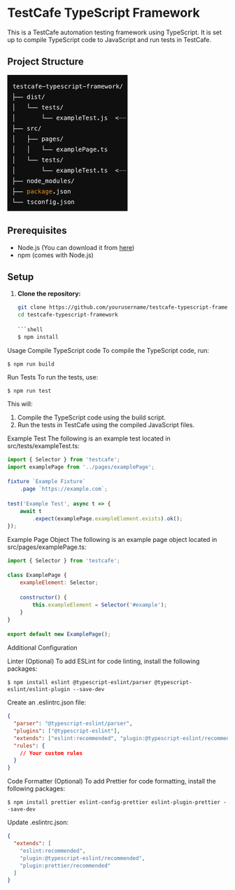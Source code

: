# TestCafe TypeScript Framework

This is a TestCafe automation testing framework using TypeScript. It is set up to compile TypeScript code to JavaScript and run tests in TestCafe. 

## Project Structure

![alt text](image.png)

## Prerequisites

- Node.js (You can download it from [here](https://nodejs.org/))
- npm (comes with Node.js)

## Setup

1. **Clone the repository:**
   ```sh
   git clone https://github.com/yourusername/testcafe-typescript-framework.git
   cd testcafe-typescript-framework

   ```shell
   $ npm install
   ```
Usage
Compile TypeScript code
To compile the TypeScript code, run:
```shell
$ npm run build
```

Run Tests
To run the tests, use:

```shell
$ npm run test
```

This will:

1. Compile the TypeScript code using the build script.
2. Run the tests in TestCafe using the compiled JavaScript files.

Example Test
The following is an example test located in src/tests/exampleTest.ts:

```javascript
import { Selector } from 'testcafe';
import examplePage from '../pages/examplePage';

fixture `Example Fixture`
    .page `https://example.com`;

test('Example Test', async t => {
    await t
        .expect(examplePage.exampleElement.exists).ok();
});

```

Example Page Object
The following is an example page object located in src/pages/examplePage.ts:

```javascript
import { Selector } from 'testcafe';

class ExamplePage {
    exampleElement: Selector;

    constructor() {
        this.exampleElement = Selector('#example');
    }
}

export default new ExamplePage();

```

Additional Configuration

Linter (Optional)
To add ESLint for code linting, install the following packages:

```shell
$ npm install eslint @typescript-eslint/parser @typescript-eslint/eslint-plugin --save-dev
```

Create an .eslintrc.json file:

```json
{
  "parser": "@typescript-eslint/parser",
  "plugins": ["@typescript-eslint"],
  "extends": ["eslint:recommended", "plugin:@typescript-eslint/recommended"],
  "rules": {
    // Your custom rules
  }
}

```

Code Formatter (Optional)
To add Prettier for code formatting, install the following packages:

```shell
$ npm install prettier eslint-config-prettier eslint-plugin-prettier --save-dev

```

Update .eslintrc.json:

```json
{
  "extends": [
    "eslint:recommended",
    "plugin:@typescript-eslint/recommended",
    "plugin:prettier/recommended"
  ]
}

```